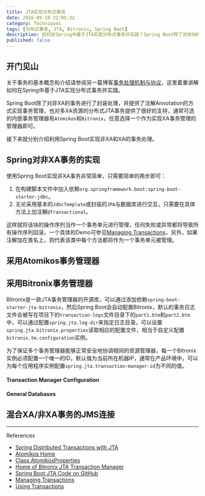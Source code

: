 ```yaml
---
title: JTA实现分布式事务
date: 2016-09-18 22:05:32
category: Techniques
tags: [分布式事务, JTA, Bitronix, Spring Boot]
description: 如何在Spring中基于JTA实现分布式事务并实践？Spring Boot除了对非XA的事务进行了封装处理，并提供了注解Annotation的方式实现事务管理，也对多XA资源的分布式JTA事务提供了很好的支持，通常可选的内嵌事务管理器有Atomikos和Bitronix。
published: false
---
```


## 开门见山
关于事务的基本概念和介绍请参阅另一篇博客[事务处理机制与协议](transactional-mechanism-protocol)，这里着重讲解如何在Spring中基于JTA实现分布式事务并实践。

Spring Boot除了对非XA的事务进行了封装处理，并提供了注解Annotation的方式实现事务管理，也对多XA资源的分布式JTA事务提供了很好的支持，通常可选的内嵌事务管理器有`Atomikos`和`Bitronix`，任意选择一个作为实现XA事务管理的管理器即可。

接下来就分别介绍利用Spring Boot实现非XA和XA的事务处理。


## Spring对非XA事务的实现
使用Spring Boot实现非XA事务非常简单，只需要简单的两步即可：
1. 在构建脚本文件中加入依赖`org.springframework.boot:spring-boot-starter-jdbc`。
2. 无论采用基本的`JdbcTemplate`或封装的`JPA`与数据库进行交互，只需要在具体方法上加注解`@Transactional`。

这样就将该块的操作序列当作一个事务单元进行管理，任何失败或异常都将导致所有操作序列回滚，一个具体的Demo可参见[Managing Transactions](https://spring.io/guides/gs/managing-transactions/)，另外，如果注解加在类名上，则代表该类中每个方法都将作为一个事务单元被管理。


## 采用Atomikos事务管理器


## 采用Bitronix事务管理器
Bitronix是一款JTA事务管理器的开源库，可以通过添加依赖`spring-boot-starter-jta-bitronix`，然后Spring Boot会自动配置Bitronix，默认的事务日志文件会被写在项目下的`transaction-logs`文件目录下的`part1.btm`和`part2.btm`中，可以通过配置`spring.jta.log-dir`来指定日志目录。可以设置`spring.jta.bitronix.properties`读取相应的配置文件，相当于自定义配置`bitronix.tm.configuration`实例。

为了保证多个事务管理器能够正常安全地协调相同的资源管理器，每一个Bitronix实例必须配置一个唯一的ID，默认值为当前所在机器IP，通常在产品环境中，可以为每个应用程序实例配置`spring.jta.transaction-manager-id`为不同的值。

#### Transaction Manager Configuration


#### General Databases


## 混合XA/非XA事务的JMS连接


----
References

* [Spring Distributed Transactions with JTA](https://docs.spring.io/spring-boot/docs/current/reference/html/boot-features-jta.html)
* [Atomikos Home](https://www.atomikos.com/)
* [Class AtomikosProperties](http://docs.spring.io/spring-boot/docs/1.3.3.RELEASE/api/org/springframework/boot/jta/atomikos/AtomikosProperties.html)
* [Home of Bitronix JTA Transaction Manager](https://github.com/bitronix/btm)
* [Spring Boot JTA Code on GitHub](https://github.com/spring-projects/spring-boot/tree/v1.3.3.RELEASE/spring-boot/src/main/java/org/springframework/boot/jta)
* [Managing Transactions](https://spring.io/guides/gs/managing-transactions/)
* [Using Transactions](http://docs.oracle.com/javase/tutorial/jdbc/basics/transactions.html#commit_transactions)